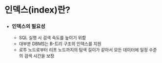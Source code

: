 # 인덱스(index)란?

- ### 인덱스의 필요성
    - SQL 실행 시 검색 속도를 높이기 위함
    - 대부분 DBMS는 B-트리 구조의 인덱스를 지원
    - 로투 노드로부터 리프 노드까지의 탐색 길이가 같아서 모든 데이터에 일정 수준의 검색 시간을 보장
    
    

